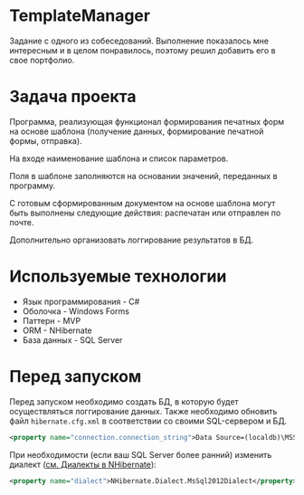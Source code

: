# TemplateManager
Задание с одного из собеседований. Выполнение показалось мне интересным и в целом понравилось, поэтому решил добавить его в свое портфолио.
# Задача проекта
Программа, реализующая функционал формирования печатных форм на основе шаблона (получение данных, формирование печатной формы, отправка).

На входе наименование шаблона и список параметров.

Поля в шаблоне заполняются на основании значений, переданных в программу.

С готовым сформированным документом на основе шаблона могут быть выполнены следующие действия: распечатан или отправлен по почте.

Дополнительно организовать логгирование результатов в БД.
# Используемые технологии
* Язык программирования - C#
* Оболочка - Windows Forms
* Паттерн - MVP
* ORM - NHibernate
* База данных - SQL Server
# Перед запуском
Перед запуском необходимо создать БД, в которую будет осуществляться логгирование данных.
Также необходимо обновить файл `hibernate.cfg.xml` в соответствии со своими SQL-сервером и БД.
```xml
<property name="connection.connection_string">Data Source=(localdb)\MSSQLLocalDB;Initial Catalog=TemplateManager;Integrated Security=True;Connect Timeout=30;Encrypt=False;TrustServerCertificate=False;ApplicationIntent=ReadWrite;MultiSubnetFailover=False</property>
```
При необходимости (если ваш SQL Server более ранний) изменить диалект ([см. Диалекты в NHibernate](https://nhibernate.info/doc/nh/en/index.html#configuration-optional-dialects)):
```xml
<property name="dialect">NHibernate.Dialect.MsSql2012Dialect</property>
```

